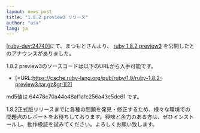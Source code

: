 ```yaml
---
layout: news_post
title: "1.8.2 preview3 リリース"
author: "usa"
lang: ja
---
```


[\[ruby-dev:24740\]][1]にて、まつもとさんより、 [ruby 1.8.2 preview3][2]
を公開したとのアナウンスがありました。

1\.8.2 preview3のソースコードは以下のURLから入手可能です。

* [&lt;URL:https://cache.ruby-lang.org/pub/ruby/1.8/ruby-1.8.2-preview3.tar.gz&gt;][2]

md5値は 64478c70a44a48af1a1c256a43e5dc61 です。

1\.8.2正式版リリースまでに各種の問題を発見・修正するため、様々な環境での問題点のレポートをお待ちしております。興味と余力のある方は、ぜひインストールし、動作検証を試みてください。よろしくお願い致します。



[1]: http://blade.nagaokaut.ac.jp/cgi-bin/scat.rb/ruby/ruby-dev/24740
[2]: https://cache.ruby-lang.org/pub/ruby/1.8/ruby-1.8.2-preview3.tar.gz
